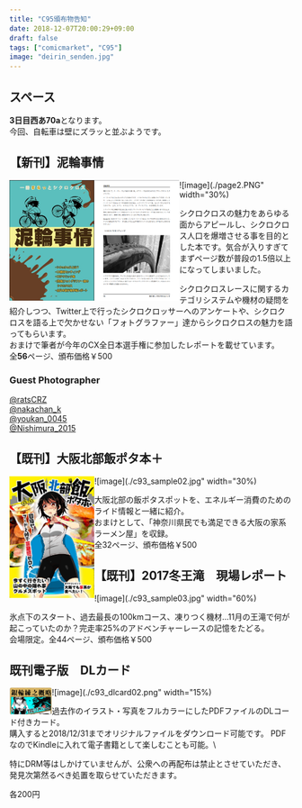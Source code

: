 ```yaml
---
title: "C95頒布物告知"
date: 2018-12-07T20:00:29+09:00
draft: false
tags: ["comicmarket", "C95"]
image: "deirin_senden.jpg"
---
```

## スペース

**3日目西あ70a**となります。  
今回、自転車は壁にズラッと並ぶようです。

## 【新刊】泥輪事情
<img src="./deirin_senden.jpg" width="30%" style="float:left;">

<img src="./page.PNG" width="30%" style="float:left;">

![image](./page2.PNG" width="30%)

シクロクロスの魅力をあらゆる面からアピールし、シクロクロス人口を爆増させる事を目的とした本です。気合が入りすぎてまずページ数が普段の1.5倍以上になってしまいました。

シクロクロスレースに関するカテゴリシステムや機材の疑問を紹介しつつ、Twitter上で行ったシクロクロッサーへのアンケートや、シクロクロスを語る上で欠かせない「フォトグラファー」達からシクロクロスの魅力を語ってもらいます。  
おまけで筆者が今年のCX全日本選手権に参加したレポートを載せています。  
全**56**ページ、頒布価格￥500


### Guest Photographer

[@ratsCRZ](https://twitter.com/ratscrz)  
[@nakachan_k](https://twitter.com/nakachan_k])  
[@youkan_0045](https://twitter.com/youkan_0045)  
[@Nishimura_2015](https://twitter.com/Nishimura_2015)  

## 【既刊】大阪北部飯ポタ本＋
<img src="./c93_sample01.jpg" width="30%" style="float:left;">
![image](./c93_sample02.jpg" width="30%)

大阪北部の飯ポタスポットを、エネルギー消費のためのライド情報と一緒に紹介。\
おまけとして、「神奈川県民でも満足できる大阪の家系ラーメン屋」を収録。\
全32ページ、頒布価格￥500

## 【既刊】2017冬王滝　現場レポート
![image](./c93_sample03.jpg" width="60%)

氷点下のスタート、過去最長の100kmコース、凍りつく機材…11月の王滝で何が起こっていたのか？完走率25%のアドベンチャーレースの記憶をたどる。\
会場限定。全44ページ、頒布価格￥500

## 既刊電子版　DLカード
<img src="./c93_dlcard01.png" style="float:left;" width="15%">
![image](./c93_dlcard02.png"  width="15%)

過去作のイラスト・写真をフルカラーにしたPDFファイルのDLコード付きカード。\
購入すると2018/12/31までオリジナルファイルをダウンロード可能です。
PDFなのでKindleに入れて電子書籍として楽しむことも可能。\

特にDRM等はしかけていませんが、公衆への再配布は禁止とさせていただき、発見次第然るべき処置を取らせていただきます。

各200円
